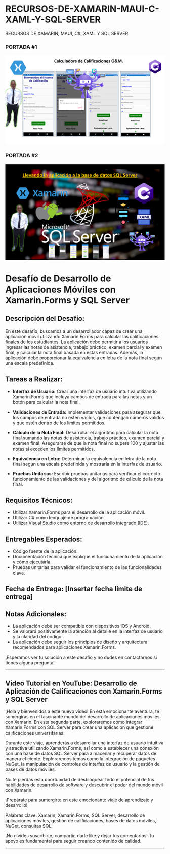 # RECURSOS-DE-XAMARIN-MAUI-C-XAML-Y-SQL-SERVER
RECURSOS DE XAMARIN, MAUI, C#, XAML Y SQL SERVER

### PORTADA #1

![](CALIFICACION1.png)

### PORTADA #2

![](CALIFICACION2.png)

# Desafío de Desarrollo de Aplicaciones Móviles con Xamarin.Forms y SQL Server

## Descripción del Desafío:

En este desafío, buscamos a un desarrollador capaz de crear una aplicación móvil utilizando Xamarin.Forms para calcular las calificaciones finales de los estudiantes. La aplicación debe permitir a los usuarios ingresar las notas de asistencia, trabajo práctico, examen parcial y examen final, y calcular la nota final basada en estas entradas. Además, la aplicación debe proporcionar la equivalencia en letra de la nota final según una escala predefinida.

## Tareas a Realizar:

- **Interfaz de Usuario:** Crear una interfaz de usuario intuitiva utilizando Xamarin.Forms que incluya campos de entrada para las notas y un botón para calcular la nota final.
  
- **Validaciones de Entrada:** Implementar validaciones para asegurar que los campos de entrada no estén vacíos, que contengan números válidos y que estén dentro de los límites permitidos.
  
- **Cálculo de la Nota Final:** Desarrollar el algoritmo para calcular la nota final sumando las notas de asistencia, trabajo práctico, examen parcial y examen final. Asegurarse de que la nota final no supere 100 y ajustar las notas si exceden los límites permitidos.
  
- **Equivalencia en Letra:** Determinar la equivalencia en letra de la nota final según una escala predefinida y mostrarla en la interfaz de usuario.
  
- **Pruebas Unitarias:** Escribir pruebas unitarias para verificar el correcto funcionamiento de las validaciones y del algoritmo de cálculo de la nota final.

## Requisitos Técnicos:

- Utilizar Xamarin.Forms para el desarrollo de la aplicación móvil.
- Utilizar C# como lenguaje de programación.
- Utilizar Visual Studio como entorno de desarrollo integrado (IDE).

## Entregables Esperados:

- Código fuente de la aplicación.
- Documentación técnica que explique el funcionamiento de la aplicación y cómo ejecutarla.
- Pruebas unitarias para validar el funcionamiento de las funcionalidades clave.

## Fecha de Entrega: [Insertar fecha límite de entrega]

## Notas Adicionales:

- La aplicación debe ser compatible con dispositivos iOS y Android.
- Se valorará positivamente la atención al detalle en la interfaz de usuario y la claridad del código.
- La aplicación debe seguir los principios de diseño y arquitectura recomendados para aplicaciones Xamarin.Forms.

¡Esperamos ver tu solución a este desafío y no dudes en contactarnos si tienes alguna pregunta!

---

## Video Tutorial en YouTube: Desarrollo de Aplicación de Calificaciones con Xamarin.Forms y SQL Server

¡Hola y bienvenidos a este nuevo video! En esta emocionante aventura, te sumergirás en el fascinante mundo del desarrollo de aplicaciones móviles con Xamarin. En esta segunda parte, exploraremos cómo integrar Xamarin.Forms con SQL Server para crear una aplicación que gestione calificaciones universitarias.

Durante este viaje, aprenderás a desarrollar una interfaz de usuario intuitiva y atractiva utilizando Xamarin.Forms, así como a establecer una conexión con una base de datos SQL Server para almacenar y recuperar datos de manera eficiente. Exploraremos temas como la integración de paquetes NuGet, la manipulación de controles de interfaz de usuario y la gestión de bases de datos móviles.

No te pierdas esta oportunidad de desbloquear todo el potencial de tus habilidades de desarrollo de software y descubrir el poder del mundo móvil con Xamarin.

¡Prepárate para sumergirte en este emocionante viaje de aprendizaje y desarrollo!

Palabras clave: Xamarin, Xamarin.Forms, SQL Server, desarrollo de aplicaciones móviles, gestión de calificaciones, bases de datos móviles, NuGet, consultas SQL.

¡No olvides suscribirte, compartir, darle like y dejar tus comentarios! Tu apoyo es fundamental para seguir creando contenido de calidad.

---
